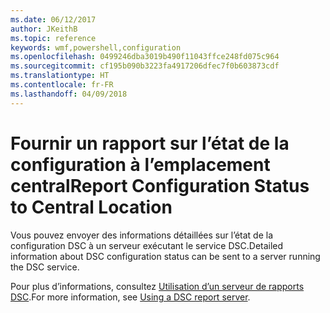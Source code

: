```yaml
---
ms.date: 06/12/2017
author: JKeithB
ms.topic: reference
keywords: wmf,powershell,configuration
ms.openlocfilehash: 0499246dba3019b490f11043ffce248fd075c964
ms.sourcegitcommit: cf195b090b3223fa4917206dfec7f0b603873cdf
ms.translationtype: HT
ms.contentlocale: fr-FR
ms.lasthandoff: 04/09/2018
---
```

# <a name="report-configuration-status-to-central-location"></a><span data-ttu-id="68c97-102">Fournir un rapport sur l’état de la configuration à l’emplacement central</span><span class="sxs-lookup"><span data-stu-id="68c97-102">Report Configuration Status to Central Location</span></span>

<span data-ttu-id="68c97-103">Vous pouvez envoyer des informations détaillées sur l’état de la configuration DSC à un serveur exécutant le service DSC.</span><span class="sxs-lookup"><span data-stu-id="68c97-103">Detailed information about DSC configuration status can be sent to a server running the DSC service.</span></span>

<span data-ttu-id="68c97-104">Pour plus d’informations, consultez [Utilisation d’un serveur de rapports DSC](https://msdn.microsoft.com/powershell/dsc/reportserver).</span><span class="sxs-lookup"><span data-stu-id="68c97-104">For more information, see [Using a DSC report server](https://msdn.microsoft.com/powershell/dsc/reportserver).</span></span>